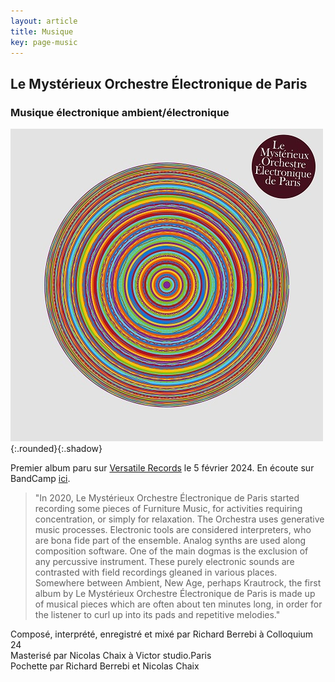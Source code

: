 ```yaml
---
layout: article
title: Musique
key: page-music
---
```


## Le Mystérieux Orchestre Électronique de Paris
### Musique électronique ambient/électronique
![atwork](images/atwork.jpg){:.rounded}{:.shadow}

Premier album paru sur [Versatile Records](https://versatilerecords.bandcamp.com) le 5 février 2024. En écoute sur BandCamp [ici](https://versatilerecords.bandcamp.com/album/le-myst-rieux-orchestre-lectronique-de-paris).

> "In 2020, Le Mystérieux Orchestre Électronique de Paris started recording some pieces of Furniture Music, for activities requiring concentration, or simply for relaxation.
The Orchestra uses generative music processes. Electronic tools are considered interpreters, who are bona fide part of the ensemble. Analog synths are used along composition software. One of the main dogmas is the exclusion of any percussive instrument. These purely electronic sounds are contrasted with field recordings gleaned in various places.
Somewhere between Ambient, New Age, perhaps Krautrock, the first album by Le Mystérieux Orchestre Électronique de Paris is made up of musical pieces which are often about ten minutes long, in order for the listener to curl up into its pads and repetitive melodies."

<div class="credits">
    Composé, interprété, enregistré et mixé par Richard Berrebi à Colloquium 24<br/>
    Masterisé par Nicolas Chaix à Victor studio.Paris<br/>
    Pochette par Richard Berrebi et Nicolas Chaix <br/>
</div>
